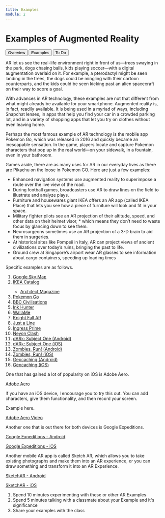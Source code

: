 ```yaml
---
title: Examples
module: 2
---
```


# Examples of Augmented Reality

<div class="tab">
  <button class="tablinks active" onclick="openTab(event, 'Overview')">Overview</button>
  <button class="tablinks" onclick="openTab(event, 'Examples')">Examples</button>
  <button class="tablinks" onclick="openTab(event, 'ToDo')">To Do</button>
</div>

<div id="Overview" class="tabcontent" style="display:block">

<p>AR let us see the real-life environment right in front of us—trees swaying in the park, dogs chasing balls, kids playing soccer—with a digital augmentation overlaid on it. For example,  a pterodactyl might be seen landing in the trees, the dogs could be mingling with their cartoon counterparts, and the kids could be seen kicking past an alien spacecraft on their way to score a goal.</p>

<p>With advances in AR technology, these examples are not that different from what might already be available for your smartphone. Augmented reality is, in fact, readily available. It is being used in a myriad of ways, including Snapchat lenses, in apps that help you find your car in a crowded parking lot, and in a variety of shopping apps that let you try on clothes without even leaving home.</p>
</div>


<div id="Examples" class="tabcontent">
<p>Perhaps the most famous example of AR technology is the mobile app Pokemon Go, which was released in 2016 and quickly became an inescapable sensation. In the game, players locate and capture Pokemon characters that pop up in the real world—on your sidewalk, in a fountain, even in your bathroom.</p>

<p>Games aside, there are as many uses for AR in our everyday lives as there are Pikachu on the loose in Pokemon GO. Here are just a few examples:</p>

<ul>
<li>Enhanced navigation systems use augmented reality to superimpose a route over the live view of the road.</li>
<li>During football games, broadcasters use AR to draw lines on the field to illustrate and analyze plays.</li>
<li>Furniture and housewares giant IKEA offers an AR app (called IKEA Place) that lets you see how a piece of furniture will look and fit in your space.</li>
<li>Military fighter pilots see an AR projection of their altitude, speed, and other data on their helmet visor, * which means they don’t need to waste focus by glancing down to see them.</li>
<li>Neurosurgeons sometimes use an AR projection of a 3-D brain to aid them in surgeries.   </li>
<li>At historical sites like Pompeii in Italy, AR can project views of ancient civilizations over today’s ruins, bringing the past to life.</li>
<li>Ground crew at Singapore’s airport wear AR glasses to see information about cargo containers, speeding up loading times</li>
</ul>
<p>Specific examples are as follows.</p>
<ol>
<li><a href="https://play.google.com/store/apps/details?id=com.google.android.stardroid&hl=" target="_new">Google Sky Map</a></li>
<li><a href="https://apps.apple.com/us/app/ikea-place/id1279244498" target="_new">IKEA Catalog</a></li>
    <ul>
    <li><a href="https://www.architectmagazine.com/technology/ikea-launches-augmented-reality-application_o" target="_new">Architect Magazine</a>
    </li>
    </ul>
<li><a href="https://www.pokemon.com/us/app/pokemon-go/" target="_new">Pokemon Go</a></li>
<li><a href="https://www.bbc.co.uk/taster/pilots/civilisations-ar" target="_new">BBC Civilisations</a></li>
<li><a href="http://www.inkhunter.tattoo/" target="_new">Ink Hunter</a></li>
<li><a href="http://walla.me/" target="_new">WallaMe</a></li>
<li><a href="https://www.wearvr.com/apps/knightfall-ar" target="_new">Knight Fall AR</a></li>
<li><a href="https://justaline.withgoogle.com/" target="_new">Just a Line</a></li>
<li><a href="https://www.ingress.com/game/" target="_new">Ingress Prime</a></li>
<li><a href="https://www.reaktor-berlin.com/neyon-clash" target="_new">Neyon Clash</a></li>
<li><a href="https://play.google.com/store/apps/details?id=fm.combo.dARkSubjectOne&hl=en" target="_new">dARk: Subject One (Android)</a></li>
<li><a href="https://apps.apple.com/app/id1312987602" target="_new">dARk: Subject One (iOS)</a></li>
<li><a href="https://play.google.com/store/apps/details?id=com.sixtostart.zombiesrunclient&hl=en" target="_new">Zombies, Run! (Android)</a></li>
<li><a href="https://itunes.apple.com/app/id503519713" target="_new">Zombies, Run! (iOS)</a></li>
<li><a href="https://play.google.com/store/apps/details?id=com.groundspeak.geocaching.intro&hl=en" target="_new">Geocaching (Android)</a></li>
<li><a href="https://itunes.apple.com/app/id329541503" target="_new">Geocaching (iOS)</a></li>
</ol>

<p>One that has gained a lot of popularity on iOS is Adobe Aero.</p>

<a href="https://apps.apple.com/app/adobe-aero/id1401748913?ls=1&~tags=ios&~tags=adotcom&_branch_match_id=756997448203900990&utm_source=Adobe-web&utm_campaign=Try-2019-11-All&utm_medium=web-app" target="_new">Adobe Aero</a>

<p>If you have an iOS device, I encourage you to try this out. You can add characters, give them functionality, and then record your screen.</p>

<p>Example here.</p>

<p><a href="//www.youtube.com/embed/RjEYH6YIf0g" data-lity>Adobe Aero Video</a></p>

<p>Another one that is out there for both devices is Google Expeditions.</p>

<p><a href="https://play.google.com/store/apps/details?id=com.google.vr.expeditions" target="_new">Google Expeditions - Android</a></p>

<p><a href="https://itunes.apple.com/us/app/expeditions/id1131711060" target="_new">Google Expeditions - iOS</a></p>

<p>Another mobile AR app is called Sketch AR, which allows you to take existing photographs and make them into an AR experience, or you can draw something and transform it into an AR Experience.</p>

<p><a href="https://play.google.com/store/apps/details?id=ktech.sketchar" target="_new">SketchAR - Android</a></p>

<p><a href="https://itunes.apple.com/us/app/sketchar-drawing-using-augmented-reality/id1221482822?l=ru&ls=1&mt=8" target="_new">SketchAR - iOS</a></p>

</div>
<div id="ToDo" class="tabcontent">
    <ol>
    <li>Spend 10 minutes experimenting with these or other AR Examples</li>
    <li>Spend 5 minutes talking with a classmate about your Example and it's significance</li>
    <li>Share your examples with the class</li>
    </ol>
</div>

